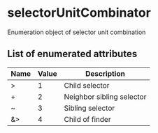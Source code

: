 # selectorUnitCombinator

Enumeration object of selector unit combination

## List of enumerated attributes

Name | Value | Description
---- | ---- | ----
\> | 1 | Child selector
\+ | 2 | Neighbor sibling selector
~ | 3 | Sibling selector
&\> | 4 | Child of finder
